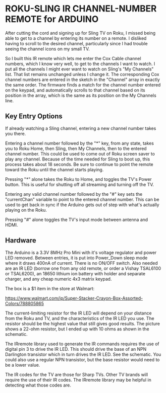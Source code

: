 # ROKU-SLING IR CHANNEL-NUMBER REMOTE for ARDUINO


After cutting the cord and signing up for Sling TV on Roku, I missed being able to get to a channel by entering its number on a remote. I disliked having to scroll to the desired channel, particularly since I had trouble seeing the channel icons on my small TV.

So I built this IR remote which lets me enter the Cox Cable channel numbers, which I know very well, to get to the channels I want to watch.  I put all the channels I might ever want to watch on Sling's "My Channels" list. That list remains unchanged unless I change it. The corresponding Cox channel numbers are entered in the sketch in the "Channel" array in exactly the same order. The firmware finds a match for the channel number entered on the keypad, and automatically scrolls to that channel based on its position in the array, which is the same as its position on the My Channels line.

## Key Entry Options

If already watching a Sling channel, entering a new channel number takes you there.

Entering a channel number followed by the "*" key, from any state, takes you to Roku Home, then Sling, then My Channels, then to the entered channel number. This could be used to come out of Roku screen saver to play any channel.  Because of the time needed for Sling to boot up, this process takes about 18 seconds. Be sure to continue to point the remote toward the Roku until the channel starts playing.

Pressing "*" alone takes the Roku to Home, and toggles the TV's Power button.  This is useful for shutting off all streaming and turning off the TV.

Entering any valid channel number followed by the "#" key sets the "currentChan" variable to point to the entered channel number.  This can be used to get back in sync if the Arduino gets out of step with what's actually playing on the Roku.

Pressing "#" alone toggles the TV's input mode between antenna and HDMI.

## Hardware

The Arduino is a 3.3V 8MHz Pro Mini with it's voltage regulator and power LED removed. Between entries, it is put into Power_Down sleep mode where it draws 400nA of current. There is no ON/OFF switch.  Also needed are an IR LED (borrow one from any old remote, or order a Vishay TSAL6100 or TSAL6200), an 18650 lithium ion battery with holder and separate charger, and any cheap numeric 4x3 matrix keypad.

The box is a $1 item in the store at Walmart:

https://www.walmart.com/ip/Super-Stacker-Crayon-Box-Assorted-Colors/788805865

The current-limiting resistor for the IR LED will depend on your distance from the Roku and TV, and the characteristics of the IR LED you use.  The resistor should be the highest value that still gives good results.  The picture shows a 22-ohm resistor, but I ended up with 10 ohms as shown in the schematic.

The IRremote library used to generate the IR commands requires the use of digital pin 3 to drive the IR LED. This should drive the base of an NPN Darlington transistor which in turn drives the IR LED.  See the schematic.  You could also use a regular NPN transistor, but the base resistor would need to be a lower value.

The IR codes for the TV are those for Sharp TVs.  Other TV brands will require the use of their IR codes.  The IRremote library may be helpful in detecting what those codes are.
